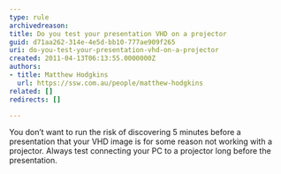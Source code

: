 ```yaml
---
type: rule
archivedreason: 
title: Do you test your presentation VHD on a projector
guid: d71aa262-314e-4e5d-bb10-777ae909f265
uri: do-you-test-your-presentation-vhd-on-a-projector
created: 2011-04-13T06:13:55.0000000Z
authors:
- title: Matthew Hodgkins
  url: https://ssw.com.au/people/matthew-hodgkins
related: []
redirects: []

---
```



You don’t want to run the risk of discovering 5 minutes before a presentation that your VHD image is for some reason not working with a projector. Always test connecting your PC to a projector long before the presentation.

<br><excerpt class='endintro'></excerpt><br>



